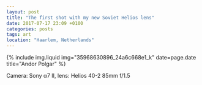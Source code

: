 ```yaml
---
layout: post
title: "The first shot with my new Soviet Helios lens"
date: 2017-07-17 23:09 +0100
categories: posts
tags: art
location: "Haarlem, Netherlands"
---
```


{% include img.liquid img="35968630896_24a6c668e1_k" date=page.date title="Andor Polgar" %}

Camera: Sony α7 II, lens: Helios 40-2 85mm f/1.5
